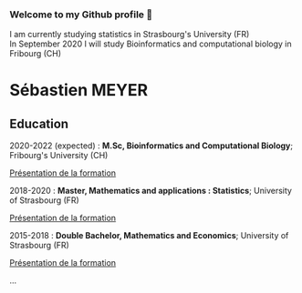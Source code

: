 ### Welcome to my Github profile 👋

I am currently studying statistics in Strasbourg's University (FR)  
In September 2020 I will study Bioinformatics and computational biology in Fribourg (CH)

Sébastien MEYER
============

Education
---------

2020-2022 (expected)
:   **M.Sc, Bioinformatics and Computational Biology**; Fribourg's University (CH)

[Présentation de la formation](http://studies.unifr.ch/fr/master/digitinf/bioinformatics)

2018-2020
:   **Master, Mathematics and applications : Statistics**; University of
    Strasbourg (FR)

[Présentation de la formation](http://www.math.unistra.fr/MasterStat/)
    
2015-2018
:   **Double Bachelor, Mathematics and Economics**; University of
    Strasbourg (FR)

[Présentation de la formation](https://mathinfo.unistra.fr/formations/licence/double-licence-mathematiques-economie/)

...
